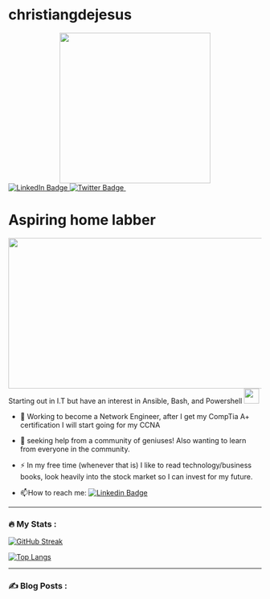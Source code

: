 # christiangdejesus
<div id="header" align="center">
  <img src="https://www.bing.com/images/blob?bcid=TtA-HmfR7hMFvSJ0uDlwML1SjPpX.....9I" width="300"/>
</div>
<div id="badges">
  <a href="https://www.linkedin.com/in/christiandejesusit/">
    <img src="https://img.shields.io/badge/LinkedIn-blue?style=for-the-badge&logo=linkedin&logoColor=white" alt="LinkedIn Badge"/>
  </a>
  <a href="https://twitter.com/Clonezz___">
    <img src="https://img.shields.io/badge/Twitter-blue?style=for-the-badge&logo=twitter&logoColor=white" alt="Twitter Badge"/>
  </a>
  <img src="https://komarev.com/ghpvc/?username=ChrisGDeJesus&style=flat-square&color=blue" alt=""/>
</div>
<h1>
Aspiring home labber
 </h1>
<div align="center">
  <img src="https://media.giphy.com/media/dWesBcTLavkZuG35MI/giphy.gif" width="600" height="300"/>
</div>
Starting out in I.T but have an interest in Ansible, Bash, and Powershell <img src="https://media.giphy.com/media/WUlplcMpOCEmTGBtBW/giphy.gif" width="30">

- :telescope: Working to become a Network Engineer, after I get my CompTia A+ certification I will start going for my CCNA 

- :seedling: seeking help from a community of geniuses! Also wanting to learn from everyone in the community. 

- :zap: In my free time (whenever that is) I like to read technology/business books, look heavily into the stock market so I can invest for my future. 

- :mailbox:How to reach me: [![Linkedin Badge](https://img.shields.io/badge/-kakbar-blue?style=flat&logo=Linkedin&logoColor=white)](https://www.linkedin.com/in/christiandejesusit/)

---

### :fire: My Stats :
[![GitHub Streak](http://github-readme-streak-stats.herokuapp.com?user=ChrisGDeJesus&theme=tokyonight&hide_border=true)](https://git.io/streak-stats)

[![Top Langs](https://github-readme-stats.vercel.app/api/top-langs/?username=your-github-username)](https://github.com/anuraghazra/github-readme-stats)


---

### :writing_hand: Blog Posts :


